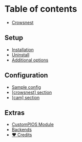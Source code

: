 # Table of contents

* [Crowsnest](README.md)

## Setup

* [Installation](setup/installation.md)
* [Uninstall](setup/uninstall.md)
* [Additional options](setup/additional-options.md)

## Configuration

* [Sample config](configuration/sample-config.md)
* [\[crowsnest\] section](configuration/crowsnest-section.md)
* [\[cam\] section](configuration/cam-section.md)

## Extras

* [CustomPIOS Module](extras/custompios-module.md)
* [Backends](extras/backends.md)
* [❤ Credits](extras/credits.md)
